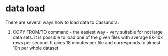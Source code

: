 # data load

There are several ways how to load data to Cassandra:
1. COPY FROM/TO command - the easiest way - very suitable for not large data sets. It is possible to load one of the given files with average 8k-10k rows per second. It gives 18 minutes per file and corresponds to almost 10h per whole dataset.